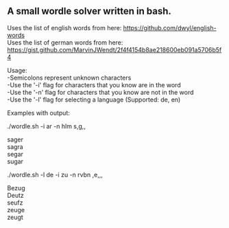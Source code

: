 <h2>A small wordle solver written in bash.</h2>

Uses the list of english words from here: https://github.com/dwyl/english-words<br>
Uses the list of german words from here: https://gist.github.com/MarvinJWendt/2f4f4154b8ae218600eb091a5706b5f4<br>

Usage:<br>
-Semicolons represent unknown characters<br>
-Use the '-i' flag for characters that you know are in the word<br>
-Use the '-n' flag for characters that you know are not in the word<br>
-Use the '-l' flag for selecting a language (Supported: de, en)<br>

Examples with output:<br>

./wordle.sh -i ar -n hlm s,g,,<br>

sager<br>
sagra<br>
segar<br>
sugar<br>

./wordle.sh -l de -i zu -n rvbn ,e,,,<br>

Bezug<br>
Deutz<br>
seufz<br>
zeuge<br>
zeugt<br>

